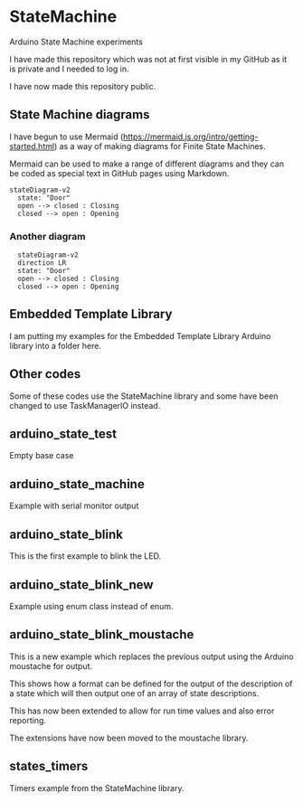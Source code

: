 # StateMachine
 Arduino State Machine experiments

I have made this repository which was not at first visible in my GitHub as it is private and I needed to log in.

I have now made this repository public.

## State Machine diagrams

I have begun to use Mermaid (https://mermaid.js.org/intro/getting-started.html) as a way of making diagrams for Finite State Machines.

Mermaid can be used to make a range of different diagrams and they can be coded as special text in GitHub pages using Markdown.

``` mermaid
stateDiagram-v2
  state: "Door"
  open --> closed : Closing
  closed --> open : Opening
```

### Another diagram

``` mermaid
  stateDiagram-v2
  direction LR
  state: "Door"
  open --> closed : Closing
  closed --> open : Opening
```


## Embedded Template Library

I am putting my examples for the Embedded Template Library Arduino library into a folder here.

## Other codes

Some of these codes use the StateMachine library and some have been changed to use TaskManagerIO instead.

## arduino_state_test

Empty base case

## arduino_state_machine

Example with serial monitor output

## arduino_state_blink

This is the first example to blink the LED.

## arduino_state_blink_new

Example using enum class instead of enum.

## arduino_state_blink_moustache

This is a new example which replaces the previous output using the Arduino moustache for output.

This shows how a format can be defined for the output of the description of a state which will then output one of an array of state descriptions.

This has now been extended to allow for run time values and also error reporting.

The extensions have now been moved to the moustache library.

## states_timers

Timers example from the StateMachine library.
